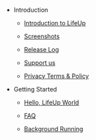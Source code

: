 - Introduction

  - [Introduction to LifeUp](Introduction.md)

  - [Screenshots](Screenshots.md)

  - [Release Log](ReleaseLog.md)

  - [Support us](Support_us.md)

  - [Privacy Terms & Policy](introduction/privacy-terms.md)

- Getting Started

  - [Hello, LifeUp World](guide/hello_lifeup.md)

  - [FAQ](guide/faq.md)

  - [Background Running](guide/background_running.md)